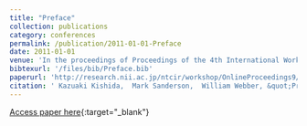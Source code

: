 ```yaml
---
title: "Preface"
collection: publications
category: conferences
permalink: /publication/2011-01-01-Preface
date: 2011-01-01
venue: 'In the proceedings of Proceedings of the 4th International Workshop on Evaluating Information Access, EVIA 2011, National Center of Sciences, Tokyo, Japan, December 6, 2011'
bibtexurl: '/files/bib/Preface.bib'
paperurl: 'http://research.nii.ac.jp/ntcir/workshop/OnlineProceedings9/EVIA/01-EVIA2011-Preface.pdf'
citation: ' Kazuaki Kishida,  Mark Sanderson,  William Webber, &quot;Preface.&quot; In the proceedings of Proceedings of the 4th International Workshop on Evaluating Information Access, EVIA 2011, National Center of Sciences, Tokyo, Japan, December 6, 2011, 2011.'
---
```

[Access paper here](http://research.nii.ac.jp/ntcir/workshop/OnlineProceedings9/EVIA/01-EVIA2011-Preface.pdf){:target="_blank"}
